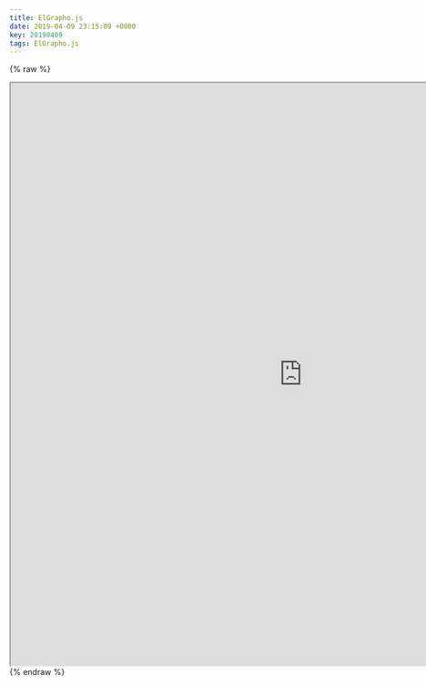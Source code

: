 ```yaml
---
title: ElGrapho.js
date: 2019-04-09 23:15:09 +0000
key: 20190409
tags: ElGrapho.js
---
```


{% raw %}
<iframe src="https://vispacem.github.io/observablehq/elgrapho/index.html" width="1024" height="1024" style="display:block; margin: 0 auto;">&nbsp;</iframe>
{% endraw %}





